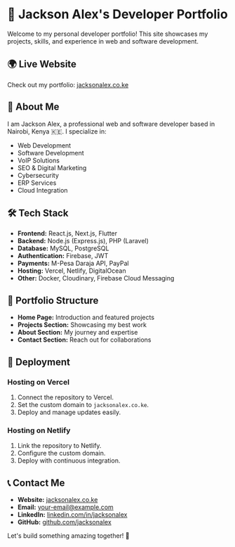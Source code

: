 # 🚀 Jackson Alex's Developer Portfolio

Welcome to my personal developer portfolio! This site showcases my projects, skills, and experience in web and software development.

## 🌍 Live Website
Check out my portfolio: [jacksonalex.co.ke](https://jacksonalex.co.ke)

## 📌 About Me
I am Jackson Alex, a professional web and software developer based in Nairobi, Kenya 🇰🇪. I specialize in:
- Web Development
- Software Development
- VoIP Solutions
- SEO & Digital Marketing
- Cybersecurity
- ERP Services
- Cloud Integration

## 🛠️ Tech Stack
- **Frontend:** React.js, Next.js, Flutter
- **Backend:** Node.js (Express.js), PHP (Laravel)
- **Database:** MySQL, PostgreSQL
- **Authentication:** Firebase, JWT
- **Payments:** M-Pesa Daraja API, PayPal
- **Hosting:** Vercel, Netlify, DigitalOcean
- **Other:** Docker, Cloudinary, Firebase Cloud Messaging

## 📂 Portfolio Structure
- **Home Page:** Introduction and featured projects
- **Projects Section:** Showcasing my best work
- **About Section:** My journey and expertise
- **Contact Section:** Reach out for collaborations

## 🚀 Deployment
### Hosting on Vercel
1. Connect the repository to Vercel.
2. Set the custom domain to `jacksonalex.co.ke`.
3. Deploy and manage updates easily.

### Hosting on Netlify
1. Link the repository to Netlify.
2. Configure the custom domain.
3. Deploy with continuous integration.

## 📞 Contact Me
- **Website:** [jacksonalex.co.ke](https://jacksonalex.co.ke)
- **Email:** [your-email@example.com](mailto:jacksonmilees@gmail.com)
- **LinkedIn:** [linkedin.com/in/jacksonalex](https://linkedin.com/in/jacksonalex)
- **GitHub:** [github.com/jacksonalex](https://github.com/jacksonmilees)

Let's build something amazing together! 🚀

